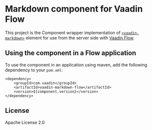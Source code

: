 # Markdown component for Vaadin Flow

This project is the Component wrapper implementation of [`<vaadin-markdown>`](https://github.com/vaadin/web-components/tree/main/packages/markdown) element
for use from the server side with [Vaadin Flow](https://github.com/vaadin/flow).

## Using the component in a Flow application

To use the component in an application using maven,
add the following dependency to your `pom.xml`:

```
<dependency>
    <groupId>com.vaadin</groupId>
    <artifactId>vaadin-markdown-flow</artifactId>
    <version>${component.version}</version>
</dependency>
```

## License

Apache License 2.0
